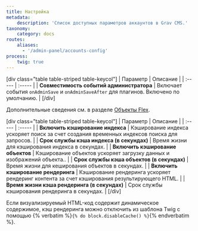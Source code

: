 ```yaml
---
title: Настройка
metadata:
    description: 'Список доступных параметров аккаунтов в Grav CMS.'
taxonomy:
    category: docs
routes:
    aliases:
      - '/admin-panel/accounts-config'
process:
    twig: true
---
```


[div class="table table-striped table-keycol"]
| Параметр                      | Описание |
| :-----                        | :----- |
| **Совместимость событий администратора** | Включает события `onAdminSave` и `onAdminSaveAfter` для плагинов. Включено по умолчанию. |
[/div]

Дополнительные сведения см. в разделе [Объекты Flex](/advanced/flex).

[div class="table table-striped table-keycol"]
| Параметр                      | Описание |
| :-----                        | :----- |
| **Включить кэширование индекса** | Кэширование индекса ускоряет поиск за счет создания временных индексов поиска для запросов. |
| **Срок службы кэша индекса (в секундах)** | Время жизни для кэширования индекса в секундах. |
| **Включить кэширование объектов** | Кэширование объектов ускоряет загрузку данных и изображений объекта.. |
| **Срок службы кэша объектов (в секундах)** | Время жизни для кеширования объектов в секундах. |
| **Включить кэширование рендеринга** | Кэширование рендеринга ускоряет рендеринг контента за счет кэширования результирующего HTML. |
| **Время жизни кэша рендеринга (в секундах)** | Срок службы кэширования рендеринга в секундах. |
[/div]

Если визуализируемый HTML-код содержит динамическое содержимое, кэш рендеринга можно отключить из шаблона Twig с помощью {% verbatim %}```{% do block.disableCache() %}```{% endverbatim %}.
